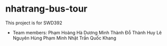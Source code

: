 # nhatrang-bus-tour
This project is for SWD392
- Team members: 
 Phạm Hoàng Hà
 Dương Minh Thành
 Đỗ Thành Huy
 Lê Nguyên Hùng
 Phạm Minh Nhật
 Trần Quốc Khang
